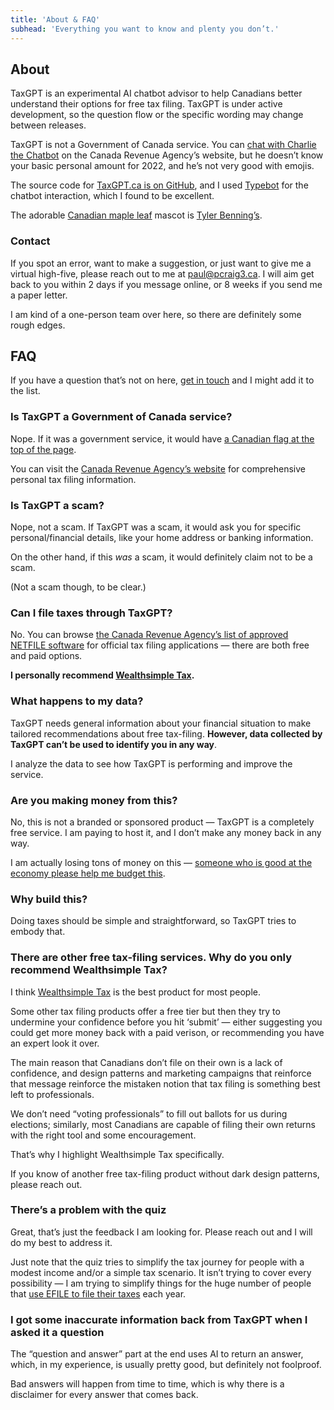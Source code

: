 ```yaml
---
title: 'About & FAQ'
subhead: 'Everything you want to know and plenty you don’t.'
---
```


## About

TaxGPT is an experimental AI chatbot advisor to help Canadians better understand their options for free tax filing. TaxGPT is under active development, so the question flow or the specific wording may change between releases.

TaxGPT is not a Government of Canada service. You can [chat with Charlie the Chatbot](https://www.canada.ca/en/services/taxes/income-tax/personal-income-tax.html) on the Canada Revenue Agency’s website, but he doesn’t know your basic personal amount for 2022, and he’s not very good with emojis.

The source code for [TaxGPT.ca is on GitHub](https://github.com/pcraig3/tax-gpt), and I used [Typebot](https://typebot.io/) for the chatbot interaction, which I found to be excellent.

The adorable [Canadian maple leaf](/robot.svg) mascot is [Tyler Benning’s](https://tylerbenning.com).

### Contact

If you spot an error, want to make a suggestion, or just want to give me a virtual high-five, please reach out to me at [paul@pcraig3.ca](mailto:paul@pcraig3.ca). I will aim get back to you within 2 days if you message online, or 8 weeks if you send me a paper letter.

I am kind of a one-person team over here, so there are definitely some rough edges.

## FAQ

If you have a question that’s not on here, [get in touch](mailto:paul@pcraig3.ca) and I might add it to the list.

### Is TaxGPT a Government of Canada service?

Nope. If it was a government service, it would have [a Canadian flag at the top of the page](https://design.canada.ca/common-design-patterns/global-header.html).

You can visit the [Canada Revenue Agency’s website](https://www.canada.ca/en/services/taxes/income-tax/personal-income-tax.html) for comprehensive personal tax filing information.

### Is TaxGPT a scam?

Nope, not a scam. If TaxGPT was a scam, it would ask you for specific personal/financial details, like your home address or banking information.

On the other hand, if this _was_ a scam, it would definitely claim not to be a scam.

(Not a scam though, to be clear.)

### Can I file taxes through TaxGPT?

No. You can browse [the Canada Revenue Agency’s list of approved NETFILE software](https://www.canada.ca/en/revenue-agency/services/e-services/e-services-individuals/netfile-overview/certified-software-netfile-program.html#h_1) for official tax filing applications — there are both free and paid options.

**I personally recommend [Wealthsimple Tax](https://www.wealthsimple.com/en-ca/tax).**

### What happens to my data?

TaxGPT needs general information about your financial situation to make tailored recommendations about free tax-filing. **However, data collected by TaxGPT can’t be used to identify you in any way**.

I analyze the data to see how TaxGPT is performing and improve the service.

### Are you making money from this?

No, this is not a branded or sponsored product — TaxGPT is a completely free service. I am paying to host it, and I don’t make any money back in any way.

I am actually losing tons of money on this — [someone who is good at the economy please help me budget this](https://twitter.com/dril/status/384408932061417472?lang=en).

### Why build this?

Doing taxes should be simple and straightforward, so TaxGPT tries to embody that.

### There are other free tax-filing services. Why do you only recommend Wealthsimple Tax?

I think [Wealthsimple Tax](https://www.wealthsimple.com/en-ca/tax) is the best product for most people.

Some other tax filing products offer a free tier but then they try to undermine your confidence before you hit ‘submit’ — either suggesting you could get more money back with a paid verison, or recommending you have an expert look it over.

The main reason that Canadians don’t file on their own is a lack of confidence, and design patterns and marketing campaigns that reinforce that message reinforce the mistaken notion that tax filing is something best left to professionals.

We don’t need “voting professionals” to fill out ballots for us during elections; similarly, most Canadians are capable of filing their own returns with the right tool and some encouragement.

That’s why I highlight Wealthsimple Tax specifically.

If you know of another free tax-filing product without dark design patterns, please reach out.

### There’s a problem with the quiz

Great, that’s just the feedback I am looking for. Please reach out and I will do my best to address it.

Just note that the quiz tries to simplify the tax journey for people with a modest income and/or a simple tax scenario. It isn’t trying to cover every possibility — I am trying to simplify things for the huge number of people that [use EFILE to file their taxes](https://www.canada.ca/en/revenue-agency/corporate/about-canada-revenue-agency-cra/individual-income-tax-return-statistics.html) each year.

### I got some inaccurate information back from TaxGPT when I asked it a question

The “question and answer” part at the end uses AI to return an answer, which, in my experience, is usually pretty good, but definitely not foolproof.

Bad answers will happen from time to time, which is why there is a disclaimer for every answer that comes back.
